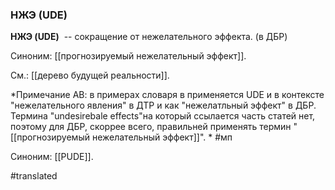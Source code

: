 ### НЖЭ (UDE)

**НЖЭ (UDE)**  -- сокращение от нежелательного эффекта. (в ДБР)

Синоним: [[прогнозируемый нежелательный эффект]].

См.: [[дерево будущей реальности]].

*Примечание АВ: в примерах словаря в применяется UDE и в контексте "нежелательного явления" в ДТР и как "нежелатльный эффект" в ДБР. Термина  "undesirebale effects"на который ссылается часть статей нет, поэтому для ДБР, скоррее всего, правильней применять термин  "[[прогнозируемый нежелательный эффект]]".
*
#мп

Синоним: [[PUDE]].

#translated
